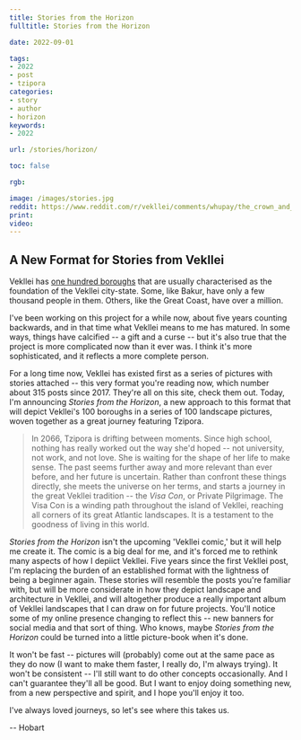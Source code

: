 ```yaml
---
title: Stories from the Horizon
fulltitle: Stories from the Horizon

date: 2022-09-01

tags: 
- 2022
- post
- tzipora
categories:
- story
- author
- horizon
keywords:
- 2022

url: /stories/horizon/

toc: false

rgb:

image: /images/stories.jpg
reddit: https://www.reddit.com/r/vekllei/comments/whupay/the_crown_and_the_gi/
print:
video:
---
```

## A New Format for Stories from Vekllei

Vekllei has [one hundred boroughs](/boroughs/) that are usually characterised as the foundation of the Vekllei city-state. Some, like Bakur, have only a few thousand people in them. Others, like the Great Coast, have over a million.

I've been working on this project for a while now, about five years counting backwards, and in that time what Vekllei means to me has matured. In some ways, things have calcified -- a gift and a curse -- but it's also true that the project is more complicated now than it ever was. I think it's more sophisticated, and it reflects a more complete person.

For a long time now, Vekllei has existed first as a series of pictures with stories attached -- this very format you're reading now, which number about 315 posts since 2017. They're all on this site, check them out. Today, I'm announcing *Stories from the Horizon*, a new approach to this format that will depict Vekllei's 100 boroughs in a series of 100 landscape pictures, woven together as a great journey featuring Tzipora.

> In 2066, Tzipora is drifting between moments. Since high school, nothing has really worked out the way she'd hoped -- not university, not work, and not love. She is waiting for the shape of her life to make sense. The past seems further away and more relevant than ever before, and her future is uncertain. Rather than confront these things directly, she meets the universe on her terms, and starts a journey in the great Vekllei tradition -- the *Visa Con*, or Private Pilgrimage. The Visa Con is a winding path throughout the island of Vekllei, reaching all corners of its great Atlantic landscapes. It is a testament to the goodness of living in this world.

*Stories from the Horizon* isn't the upcoming 'Vekllei comic,' but it will help me create it. The comic is a big deal for me, and it's forced me to rethink many aspects of how I depiict Vekllei. Five years since the first Vekllei post, I'm replacing the burden of an established format with the lightness of being a beginner again. These stories will resemble the posts you're familiar with, but will be more considerate in how they depict landscape and architecture in Vekllei, and will altogether produce a really important album of Vekllei landscapes that I can draw on for future projects. You'll notice some of my online presence changing to reflect this -- new banners for social media and that sort of thing. Who knows, maybe *Stories from the Horizon* could be turned into a little picture-book when it's done.

It won't be fast -- pictures will (probably) come out at the same pace as they do now (I want to make them faster, I really do, I'm always trying). It won't be consistent -- I'll still want to do other concepts occasionally. And I can't guarantee they'll all be good. But I want to enjoy doing something new, from a new perspective and spirit, and I hope you'll enjoy it too.

I've always loved journeys, so let's see where this takes us.

-- Hobart